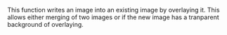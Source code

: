 ﻿This function writes an image into an existing image by overlaying it. This allows either merging of two images or if the new image has a tranparent background of overlaying.